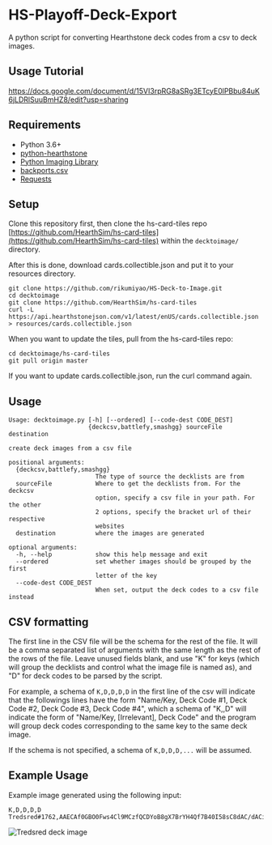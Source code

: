 # HS-Playoff-Deck-Export

A python script for converting Hearthstone deck codes from a csv to deck images.

## Usage Tutorial  
https://docs.google.com/document/d/15VI3rpRG8aSRg3ETcyE0lPBbu84uK6jLDRlSuuBmHZ8/edit?usp=sharing  

## Requirements

* Python 3.6+
* [python-hearthstone](https://github.com/hearthsim/python-hearthstone)
* [Python Imaging Library](https://pillow.readthedocs.io)
* [backports.csv](https://pypi.python.org/pypi/backports.csv)
* [Requests](http://docs.python-requests.org)

## Setup

Clone this repository first, then clone the hs-card-tiles repo [https://github.com/HearthSim/hs-card-tiles](https://github.com/HearthSim/hs-card-tiles) within the `decktoimage/` directory.

After this is done, download cards.collectible.json and put it to your resources directory.

```
git clone https://github.com/rikumiyao/HS-Deck-to-Image.git
cd decktoimage
git clone https://github.com/HearthSim/hs-card-tiles
curl -L https://api.hearthstonejson.com/v1/latest/enUS/cards.collectible.json > resources/cards.collectible.json
```
When you want to update the tiles, pull from the hs-card-tiles repo:
```
cd decktoimage/hs-card-tiles
git pull origin master
```
If you want to update cards.collectible.json, run the curl command again.

## Usage

```
Usage: decktoimage.py [-h] [--ordered] [--code-dest CODE_DEST]
                      {deckcsv,battlefy,smashgg} sourceFile destination

create deck images from a csv file

positional arguments:
  {deckcsv,battlefy,smashgg}
                        The type of source the decklists are from
  sourceFile            Where to get the decklists from. For the deckcsv
                        option, specify a csv file in your path. For the other
                        2 options, specify the bracket url of their respective
                        websites
  destination           where the images are generated

optional arguments:
  -h, --help            show this help message and exit
  --ordered             set whether images should be grouped by the first
                        letter of the key
  --code-dest CODE_DEST
                        When set, output the deck codes to a csv file instead
```

## CSV formatting

The first line in the CSV file will be the schema for the rest of the file. It will be a comma separated list of arguments with the same length as the rest of the rows of the file. Leave unused fields blank, and use "K" for keys (which will group the decklists and control what the image file is named as), and "D" for deck codes to be parsed by the script.

For example, a schema of `K,D,D,D,D` in the first line of the csv will indicate that the followings lines have the form "Name/Key, Deck Code #1, Deck Code #2, Deck Code #3, Deck Code #4", which a schema of "K,,D" will indicate the form of "Name/Key, \[Irrelevant\], Deck Code" and the program will group deck codes corresponding to the same key to the same deck image.

If the schema is not specified, a schema of `K,D,D,D,...` will be assumed.

## Example Usage

Example image generated using the following input:
```
K,D,D,D,D
Tredsred#1762,AAECAf0GBO0Fws4Cl9MCzfQCDYoB8gX7BrYH4Qf7B40I58sC8dAC/dACiNIC2OUC6uYCAA==,AAECAaoICCCZAvPCAsLOAqvnAvbsAqfuAs30Agu9AdMB2QfwB7EIkcECrMICm8sClugClO8CsPACAA==,AAECAQcC08MCn9MCDkuRBv8HsgibwgK+wwLKwwLJxwKbywLMzQLP5wKq7AKb8wLF8wIA,AAECAZICAv4BmdMCDkBf/QL3A+YFxAaFCOQIoM0Ch84CmNICntIChOYC1+8CAA==
```
![Tredsred deck image](https://i.imgur.com/PSSrg3f.jpg "Tredsred deck image")

